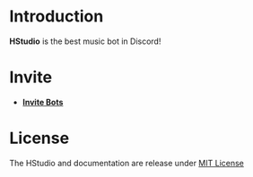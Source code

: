 # Introduction
**HStudio** is the best music bot in Discord!

# Invite
- **[Invite Bots](https://hstudio.hewkawar.xyz/invite)**

# License
The HStudio and documentation are release under [MIT License](https://github.com/HStudioDiscordBot/Document/blob/main/LICENSE)
